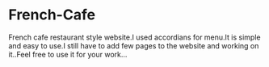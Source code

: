 # French-Cafe

French cafe restaurant style website.I used accordians for menu.It is simple and easy to use.I still have to add few pages to the website and working on it..Feel free to use it for your work...
